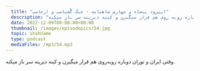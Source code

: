 ```yaml
---
  title: "اپیزود پنجاه و چهارم شاهنامه - جنگ گُشتاسپ و ارجاسپ"
  description: "وقتی ایران و توران دوباره روبه روی هم قرار میگیرن و کینه دیرینه سر باز میکنه" 
  date: 2022-12-09T00:00:00+00:00
  thumbnail: /images/episodepics/54.jpg
  topic: shahname
  type: podcast
  mediaFiles: /mp3/54.mp3
---
```

وقتی ایران و توران دوباره روبه‌روی هم قرار میگیرن و کینه دیرینه سر باز میکنه.